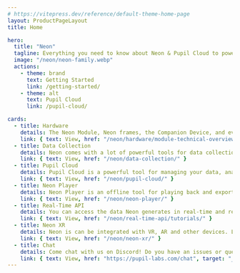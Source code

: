 ```yaml
---
# https://vitepress.dev/reference/default-theme-home-page
layout: ProductPageLayout
title: Home

hero:
  title: "Neon"
  tagline: Everything you need to know about Neon & Pupil Cloud to power your eye tracking application!
  image: "/neon/neon-family.webp"
  actions:
    - theme: brand
      text: Getting Started
      link: /getting-started/
    - theme: alt
      text: Pupil Cloud
      link: /pupil-cloud/

cards:
  - title: Hardware
    details: The Neon Module, Neon frames, the Companion Device, and everything you need to know about them.
    link: { text: View, href: "/neon/hardware/module-technical-overview/" }
  - title: Data Collection
    details: Neon comes with a lot of powerful tools for data collection. Learn how to use them here!
    link: { text: View, href: "/neon/data-collection/" }
  - title: Pupil Cloud
    details: Pupil Cloud is a powerful tool for managing your data, analyzing your recordings, and collaborating with your team. It's our recommended tool for analysis.
    link: { text: View, href: "/neon/pupil-cloud/" }
  - title: Neon Player
    details: Neon Player is an offline tool for playing back and exporting recordings.
    link: { text: View, href: "/neon/neon-player/" }
  - title: Real-Time API
    details: You can access the data Neon generates in real-time and remote control it using its real-time API. Learn how it works here!
    link: { text: View, href: "/neon/real-time-api/tutorials/" }
  - title: Neon XR
    details: Neon is can be integrated with VR, AR and other devices. Learn how it works here!
    link: { text: View, href: "/neon/neon-xr/" }
  - title: Chat
    details: Come chat with us on Discord! Do you have an issues or questions? Just wanna say hi? Join the chat and drop us a message!
    link: { text: View, href: "https://pupil-labs.com/chat", target: "_blank" }
---
```

